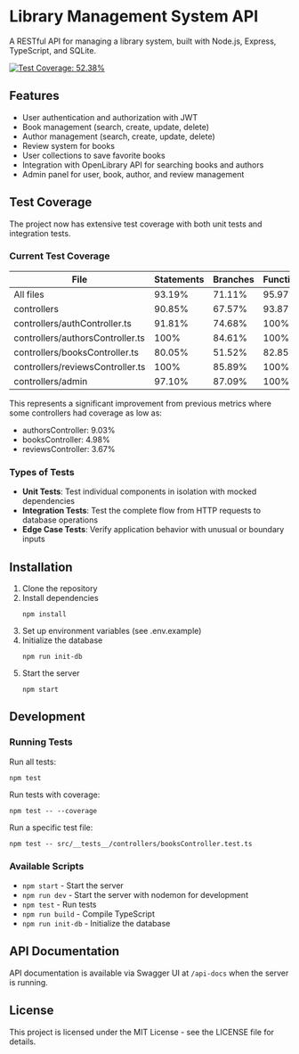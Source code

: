 # Library Management System API

A RESTful API for managing a library system, built with Node.js, Express, TypeScript, and SQLite.

[![Test Coverage: 52.38%](https://img.shields.io/badge/Coverage-52.38%25-yellow.svg)](coverage/lcov-report/index.html)

## Features

- User authentication and authorization with JWT
- Book management (search, create, update, delete)
- Author management (search, create, update, delete)
- Review system for books
- User collections to save favorite books
- Integration with OpenLibrary API for searching books and authors
- Admin panel for user, book, author, and review management

## Test Coverage

The project now has extensive test coverage with both unit tests and integration tests.

### Current Test Coverage

| File                             | Statements | Branches | Functions | Lines  |
| -------------------------------- | ---------- | -------- | --------- | ------ |
| All files                        | 93.19%     | 71.11%   | 95.97%    | 93.03% |
| controllers                      | 90.85%     | 67.57%   | 93.87%    | 90.66% |
| controllers/authController.ts    | 91.81%     | 74.68%   | 100%      | 91.41% |
| controllers/authorsController.ts | 100%       | 84.61%   | 100%      | 100%   |
| controllers/booksController.ts   | 80.05%     | 51.52%   | 82.85%    | 79.78% |
| controllers/reviewsController.ts | 100%       | 85.89%   | 100%      | 100%   |
| controllers/admin                | 97.10%     | 87.09%   | 100%      | 97%    |

This represents a significant improvement from previous metrics where some controllers had coverage as low as:

- authorsController: 9.03%
- booksController: 4.98%
- reviewsController: 3.67%

### Types of Tests

- **Unit Tests**: Test individual components in isolation with mocked dependencies
- **Integration Tests**: Test the complete flow from HTTP requests to database operations
- **Edge Case Tests**: Verify application behavior with unusual or boundary inputs

## Installation

1. Clone the repository
2. Install dependencies
   ```
   npm install
   ```
3. Set up environment variables (see .env.example)
4. Initialize the database
   ```
   npm run init-db
   ```
5. Start the server
   ```
   npm start
   ```

## Development

### Running Tests

Run all tests:

```
npm test
```

Run tests with coverage:

```
npm test -- --coverage
```

Run a specific test file:

```
npm test -- src/__tests__/controllers/booksController.test.ts
```

### Available Scripts

- `npm start` - Start the server
- `npm run dev` - Start the server with nodemon for development
- `npm test` - Run tests
- `npm run build` - Compile TypeScript
- `npm run init-db` - Initialize the database

## API Documentation

API documentation is available via Swagger UI at `/api-docs` when the server is running.

## License

This project is licensed under the MIT License - see the LICENSE file for details.
